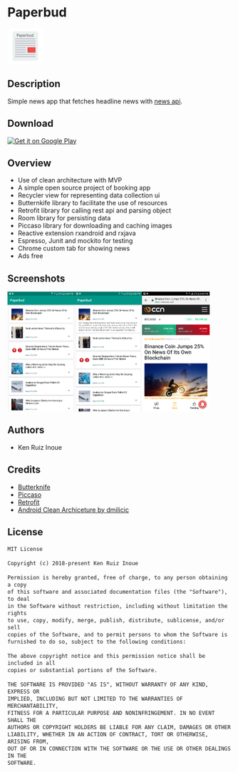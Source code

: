 # Paperbud
<img alt="Logo" src="images/logo.png" width="80" />

Description
---
Simple news app that fetches headline news with <a href="https://newsapi.org/"> news api</a>.

Download
---
<a href="https://play.google.com/store/apps/details?id=com.apps.yecotec.paperbud">
<img alt="Get it on Google Play" src="https://play.google.com/intl/en_us/badges/images/apps/en-play-badge.png" height="50px"/></a>

Overview
---
- Use of clean architecture with MVP
- A simple open source project of booking app
- Recycler view for representing data collection ui
- Butternkife library to facilitate the use of resources
- Retrofit library for calling rest api and parsing object
- Room library for persisting data
- Piccaso library for downloading and caching images
- Reactive extension rxandroid and rxjava
- Espresso, Junit and mockito for testing
- Chrome custom tab for showing news
- Ads free

Screenshots
---
<div style="display:flex;">
<img alt="App image" src="images/screenshot1.png" width="30%">
<img alt="App image" src="images/screenshot3.png" width="30%">
<img alt="App image" src="images/screenshot2.png" width="30%">
</div>

Authors
---
- Ken Ruiz Inoue

Credits
---
- <a href='http://jakewharton.github.io/butterknife/'>Butterknife</a>
- <a href='http://square.github.io/picasso/'>Piccaso</a>
- <a href='http://square.github.io/retrofit/'>Retrofit</a>
- <a href='https://github.com/dmilicic/Android-Clean-Boilerplate'>Android Clean Archiceture by dmilicic</a>


License
-------
    MIT License

    Copyright (c) 2018-present Ken Ruiz Inoue

    Permission is hereby granted, free of charge, to any person obtaining a copy
    of this software and associated documentation files (the "Software"), to deal
    in the Software without restriction, including without limitation the rights
    to use, copy, modify, merge, publish, distribute, sublicense, and/or sell
    copies of the Software, and to permit persons to whom the Software is
    furnished to do so, subject to the following conditions:

    The above copyright notice and this permission notice shall be included in all
    copies or substantial portions of the Software.

    THE SOFTWARE IS PROVIDED "AS IS", WITHOUT WARRANTY OF ANY KIND, EXPRESS OR
    IMPLIED, INCLUDING BUT NOT LIMITED TO THE WARRANTIES OF MERCHANTABILITY,
    FITNESS FOR A PARTICULAR PURPOSE AND NONINFRINGEMENT. IN NO EVENT SHALL THE
    AUTHORS OR COPYRIGHT HOLDERS BE LIABLE FOR ANY CLAIM, DAMAGES OR OTHER
    LIABILITY, WHETHER IN AN ACTION OF CONTRACT, TORT OR OTHERWISE, ARISING FROM,
    OUT OF OR IN CONNECTION WITH THE SOFTWARE OR THE USE OR OTHER DEALINGS IN THE
    SOFTWARE.
